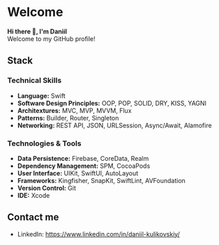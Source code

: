 # Welcome

**Hi there 👋, I'm Daniil**  
Welcome to my GitHub profile!

## **Stack**  
### **Technical Skills**
- **Language:** Swift  
- **Software Design Principles:** OOP, POP, SOLID, DRY, KISS, YAGNI  
- **Architextures:** MVC, MVP, MVVM, Flux 
- **Patterns:** Builder, Router, Singleton  
- **Networking:** REST API, JSON, URLSession, Async/Await, Alamofire  
### **Technologies & Tools**
- **Data Persistence:** Firebase, CoreData, Realm  
- **Dependency Management:** SPM, CocoaPods  
- **User Interface:** UIKit, SwiftUI, AutoLayout  
- **Frameworks:** Kingfisher, SnapKit, SwiftLint, AVFoundation  
- **Version Control:** Git  
- **IDE:** Xcode  

## Contact me

- LinkedIn: https://www.linkedin.com/in/daniil-kulikovskiy/
